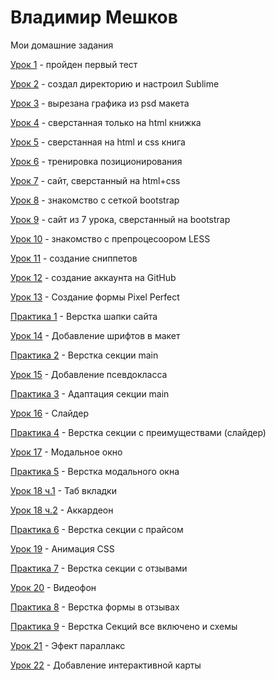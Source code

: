 # Владимир Мешков
Мои домашние задания

[Урок 1](https://vmeshkov.github.io/lesson_1/ "пройден первый тест") - пройден первый тест

[Урок 2](https://vmeshkov.github.io/lesson_2/ "создал директорию и настроил Sublime") - создал директорию и настроил Sublime

[Урок 3](https://vmeshkov.github.io/lesson_3/ "вырезана графика из psd макета") - вырезана графика из psd макета

[Урок 4](https://vmeshkov.github.io/lesson_4/ "сверстанная только на html книжка") - сверстанная только на html книжка

[Урок 5](https://vmeshkov.github.io/lesson_5/ "сверстанная на html и css книга") - сверстанная на html и css книга

[Урок 6](https://vmeshkov.github.io/lesson_6/ "тренировка позиционирования") - тренировка позиционирования

[Урок 7](https://vmeshkov.github.io/lesson_7/ "сайт, сверстанный на html+css") - сайт, сверстанный на html+css

[Урок 8](https://vmeshkov.github.io/lesson_8/ "знакомство с сеткой bootstrap") - знакомство с сеткой bootstrap

[Урок 9](https://vmeshkov.github.io/lesson_9/ "сайт из 7 урока, сверстанный на bootstrap") - сайт из 7 урока, сверстанный на bootstrap

[Урок 10](https://vmeshkov.github.io/lesson_10/ "знакомство с препроцесоором LESS") - знакомство с препроцесоором LESS

[Урок 11](https://vmeshkov.github.io/lesson_11/ "создание сниппетов") - создание сниппетов

[Урок 12](https://vmeshkov.github.io/lesson_12/ "создание аккаунта на GitHub") - создание аккаунта на GitHub

[Урок 13](https://vmeshkov.github.io/lesson_13/ "Создание формы Pixel Perfect") - Создание формы Pixel Perfect

[Практика 1](https://vmeshkov.github.io/praktika_1/ "Верстка шапки сайта") - Верстка шапки сайта

[Урок 14](https://vmeshkov.github.io/lesson_14/ "Добавление шрифтов в макет") - Добавление шрифтов в макет

[Практика 2](https://vmeshkov.github.io/praktika_2/ "Верстка секции main") - Верстка секции main

[Урок 15](https://vmeshkov.github.io/lesson_15/ "Добавление псевдокласса") - Добавление псевдокласса

[Практика 3](https://vmeshkov.github.io/praktika_3/ "Адаптация секции main") - Адаптация секции main

[Урок 16](https://vmeshkov.github.io/lesson_16/ "Слайдер") - Слайдер

[Практика 4](https://vmeshkov.github.io/praktika_4/ "Верстка секции с преимуществами (слайдер)") - Верстка секции с преимуществами (слайдер)

[Урок 17](https://vmeshkov.github.io/lesson_17/ "Модальное окно") - Модальное окно

[Практика 5](https://vmeshkov.github.io/praktika_5/ "Верстка модального окна") - Верстка модального окна

[Урок 18 ч.1](https://vmeshkov.github.io/lesson_18.1/ "Таб вкладки") - Таб вкладки

[Урок 18 ч.2](https://vmeshkov.github.io/lesson_18.2/ "Аккардеон") - Аккардеон

[Практика 6](https://vmeshkov.github.io/praktika_6/ "Верстка секции с прайсом") - Верстка секции с прайсом

[Урок 19](https://vmeshkov.github.io/lesson_19/ "Анимация CSS") - Анимация CSS

[Практика 7](https://vmeshkov.github.io/praktika_7/ "Верстка секции с отзывами") - Верстка секции с отзывами

[Урок 20](https://vmeshkov.github.io/lesson_20/ "Видеофон") - Видеофон

[Практика 8](https://vmeshkov.github.io/praktika_8/ "Верстка формы в отзывах") - Верстка формы в отзывах

[Практика 9](https://vmeshkov.github.io/praktika_9/ "Верстка Секций все включено и схемы") - Верстка Секций все включено и схемы

[Урок 21](https://vmeshkov.github.io/lesson_21/ "Эфект параллакс") - Эфект параллакс

[Урок 22](https://vmeshkov.github.io/lesson_22/ "Добавление интерактивной карты") - Добавление интерактивной карты











